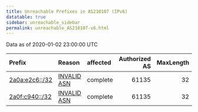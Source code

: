 ```yaml
---
title: Unreachable Prefixes in AS210107 (IPv6)
datatable: true
sidebar: unreachable_sidebar
permalink: unreachable_AS210107-v6.html
---
```


Data as of 2020-01-02 23:00:00 UTC


<div class="datatable-begin"></div>

| Prefix                                                 | Reason                                                                                                 | affected   |   Authorized AS |   MaxLength | Anchor                                         |   unreachable /48s |
|:-------------------------------------------------------|:-------------------------------------------------------------------------------------------------------|:-----------|----------------:|------------:|:-----------------------------------------------|-------------------:|
| [2a0a:e2c6::/32](https://stat.ripe.net/2a0a:e2c6::/32) | [INVALID ASN](https://rpki-validator.ripe.net/announcement-preview?asn=AS210107&prefix=2a0a:e2c6::/32) | complete   |           61135 |          32 | [RIPE](unreachable_RIPE_NCC_RPKI_Root-v6.html) |              65536 |
| [2a0f:c940::/32](https://stat.ripe.net/2a0f:c940::/32) | [INVALID ASN](https://rpki-validator.ripe.net/announcement-preview?asn=AS210107&prefix=2a0f:c940::/32) | complete   |           61135 |          32 | [RIPE](unreachable_RIPE_NCC_RPKI_Root-v6.html) |              65536 |

<div class="datatable-end"></div>